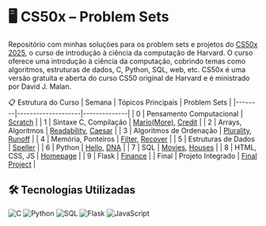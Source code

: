 # 🖥️ CS50x – Problem Sets
Repositório com minhas soluções para os problem sets e projetos do [CS50x 2025](https://cs50.harvard.edu/x/2025/), o curso de introdução à ciência da computação de Harvard.
O curso oferece uma introdução à ciência da computação, cobrindo temas como algoritmos, estruturas de dados, C, Python, SQL, web, etc. CS50x é uma versão gratuita e aberta do curso CS50 original de Harvard e é ministrado por David J. Malan.

 📋 Estrutura do Curso
| Semana | Tópicos Principais | Problem Sets |
|--------|--------------------|--------------|
| 0 | Pensamento Computacional | [Scratch](https://cs50.harvard.edu/x/2025/psets/0/) |
| 1 | Sintaxe C, Compilação | [Mario(More)](https://cs50.harvard.edu/x/2025/psets/1/mario/more/), [Credit](https://cs50.harvard.edu/x/2025/psets/1/credit/) |
| 2 | Arrays, Algoritmos | [Readability](https://cs50.harvard.edu/x/2025/psets/2/readability/), [Caesar](https://cs50.harvard.edu/x/2025/psets/2/caesar/) |
| 3 | Algoritmos de Ordenação | [Plurality](https://cs50.harvard.edu/x/2025/psets/3/plurality/), [Runoff](https://cs50.harvard.edu/x/2025/psets/3/runoff/) |
| 4 | Memória, Ponteiros | [Filter](https://cs50.harvard.edu/x/2025/psets/4/filter/), [Recover](https://cs50.harvard.edu/x/2025/psets/4/recover/) |
| 5 | Estruturas de Dados | [Speller](https://cs50.harvard.edu/x/2025/psets/5/speller/) |
| 6 | Python | [Hello](https://cs50.harvard.edu/x/2025/psets/6/hello/), [DNA](https://cs50.harvard.edu/x/2025/psets/6/dna/) |
| 7 | SQL | [Movies](https://cs50.harvard.edu/x/2025/psets/7/movies/), [Houses](https://cs50.harvard.edu/x/2025/psets/7/houses/) |
| 8 | HTML, CSS, JS | [Homepage](https://cs50.harvard.edu/x/2025/psets/8/homepage/) |
| 9 | Flask | [Finance](https://cs50.harvard.edu/x/2025/psets/9/finance/) |
| Final | Projeto Integrado | [Final Project](https://cs50.harvard.edu/x/2025/project/) |

## 🛠 Tecnologias Utilizadas

![C](https://img.shields.io/badge/C-00599C?style=for-the-badge&logo=c&logoColor=white)
![Python](https://img.shields.io/badge/Python-3776AB?style=for-the-badge&logo=python&logoColor=white)
![SQL](https://img.shields.io/badge/SQL-4479A1?style=for-the-badge&logo=postgresql&logoColor=white)
![Flask](https://img.shields.io/badge/Flask-000000?style=for-the-badge&logo=flask&logoColor=white)
![JavaScript](https://img.shields.io/badge/JavaScript-F7DF1E?style=for-the-badge&logo=javascript&logoColor=black)
